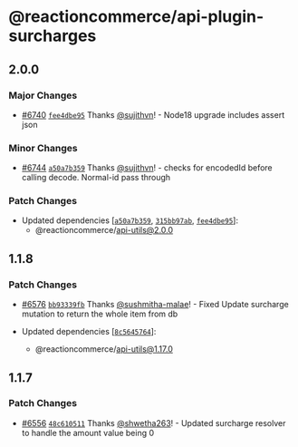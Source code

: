 # @reactioncommerce/api-plugin-surcharges

## 2.0.0

### Major Changes

- [#6740](https://github.com/reactioncommerce/reaction/pull/6740) [`fee4dbe95`](https://github.com/reactioncommerce/reaction/commit/fee4dbe952e557db8ca658dc08283ba6c7343af9) Thanks [@sujithvn](https://github.com/sujithvn)! - Node18 upgrade includes assert json

### Minor Changes

- [#6744](https://github.com/reactioncommerce/reaction/pull/6744) [`a50a7b359`](https://github.com/reactioncommerce/reaction/commit/a50a7b359bbb546b7abab0e0bfed4c5d8b5ad759) Thanks [@sujithvn](https://github.com/sujithvn)! - checks for encodedId before calling decode. Normal-id pass through

### Patch Changes

- Updated dependencies [[`a50a7b359`](https://github.com/reactioncommerce/reaction/commit/a50a7b359bbb546b7abab0e0bfed4c5d8b5ad759), [`315bb97ab`](https://github.com/reactioncommerce/reaction/commit/315bb97abc3e70dcb1a89da8adca5468302b24be), [`fee4dbe95`](https://github.com/reactioncommerce/reaction/commit/fee4dbe952e557db8ca658dc08283ba6c7343af9)]:
  - @reactioncommerce/api-utils@2.0.0

## 1.1.8

### Patch Changes

- [#6576](https://github.com/reactioncommerce/reaction/pull/6576) [`bb93339fb`](https://github.com/reactioncommerce/reaction/commit/bb93339fb4da5b1cb131a9e0bf50e502433d519d) Thanks [@sushmitha-malae](https://github.com/sushmitha-malae)! - Fixed Update surcharge mutation to return the whole item from db

- Updated dependencies [[`8c5645764`](https://github.com/reactioncommerce/reaction/commit/8c5645764a746ce4171747072eacfe87bf62abe3)]:
  - @reactioncommerce/api-utils@1.17.0

## 1.1.7

### Patch Changes

- [#6556](https://github.com/reactioncommerce/reaction/pull/6556) [`48c610511`](https://github.com/reactioncommerce/reaction/commit/48c610511f359ff144c99aac53751d00bc8d69a3) Thanks [@shwetha263](https://github.com/shwetha263)! - Updated surcharge resolver to handle the amount value being 0
